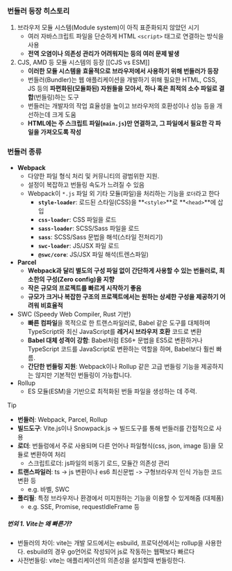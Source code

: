 ### 번들러 등장 히스토리

1. 브라우저 모듈 시스템(Module system)이 아직 표준화되지 않았던 시기
    - 여러 자바스크립트 파일을 단순하게 HTML `<script>` 태그로 연결하는 방식을 사용
    - **전역 오염이나 의존성 관리가 어려워지는 등의 여러 문제 발생**
2. CJS, AMD 등 모듈 시스템의 등장 [[CJS vs ESM]]
    - **이러한 모듈 시스템을 효율적으로 브라우저에서 사용하기 위해 번들러가 등장**
    - 번들러(Bundler)는 웹 애플리케이션을 개발하기 위해 필요한 HTML, CSS, JS 등의 **파편화된(모듈화된) 자원들을 모아서, 하나 혹은 최적의 소수 파일로 결합**(번들링)하는 도구
    - 번들러는 개발자의 작업 효율성을 높이고 브라우저의 호환성이나 성능 등을 개선하는데 크게 도움
    - **HTML에는 주 스크립트 파일(`main.js`)만 연결하고, 그 파일에서 필요한 각 파일을 가져오도록 작성**

### 번들러 종류

- **Webpack**
    - 다양한 파일 형식 처리 및 커뮤니티의 광범위한 지원.
    - 설정이 복잡하고 번들링 속도가 느려질 수 있음
    - Webpack이 `*.js` 파일 외 기타 모듈(파일)을 처리하는 기능을 `로더`라고 한다
        - **`style-loader`**: 로드된 스타일(CSS)을 **`<style>`**로 **`<head>`**에 삽입
        - **`css-loader`**: CSS 파일을 로드
        - **`sass-loader`**: SCSS/Sass 파일을 로드
        - **`sass`**: SCSS/Sass 문법을 해석(스타일 전처리기)
        - **`swc-loader`**: JS/JSX 파일 로드
        - **`@swc/core`**: JS/JSX 파일 해석(트렌스파일)
- **Parcel**
    - **Webpack과 달리 별도의 구성 파일 없이 간단하게 사용할 수 있는 번들러로, 최소한의 구성(Zero config)을 지향**
    - **작은 규모의 프로젝트를 빠르게 시작하기 좋음**
    - **규모가 크거나 복잡한 구조의 프로젝트에서는 원하는 상세한 구성을 제공하기 어려워 비효율적**
- SWC (Speedy Web Compiler, Rust 기반)
    - **빠른 컴파일**을 목적으로 한 트랜스파일러로, Babel 같은 도구를 대체하며 TypeScript와 최신 JavaScript를 **레거시 브라우저 호환** 코드로 변환
    - **Babel 대체 성격이 강함**: Babel처럼 ES6+ 문법을 ES5로 변환하거나 TypeScript 코드를 JavaScript로 변환하는 역할을 하며, Babel보다 훨씬 빠름.
    - **간단한 번들링 지원**: Webpack이나 Rollup 같은 고급 번들링 기능을 제공하지는 않지만 기본적인 번들링이 가능합니다.
- Rollup
    - ES 모듈(ESM)을 기반으로 최적화된 번들 파일을 생성하는 데 주력.

>[!tip]
> - **번들러**: Webpack, Parcel, Rollup
> - **빌드도구**: Vite.js이나 Snowpack.js -> 빌드도구를 통해 번들러를 간접적으로 사용
> - **로더**: 번들렁에서 주로 사용되며 다른 언어나 파일형식(css, json, image 등)을 모듈로 변환하여 처리
> 	- 스크립트로더: js파일의 비동기 로드, 모듈간 의존성 관리
> - **트랜스파일러**: ts -> js 변환이나 es6 최신문법 -> 구형브라우저 인식 가능한 코드 변환 등 
> 	- e.g. 바벨, SWC
> - **폴리필**: 특정 브라우저나 환경에서 미지원하는 기능을 이용할 수 있게해줌 (대체품)
> 	- e.g. SSE, Promise, requestIdleFrame 등
> 


##### 번외 1. Vite는 왜 빠른가?
- 번들러의 차이: vite는 개발 모드에서는 esbuild, 프로덕션에서는 rollup을 사용한다. esbuild의 경우 go언어로 작성되어 js로 작동하는 웹팩보다 빠르다
- 사전번들링: vite는 애플리케이션의 의존성을 설치할때 번들링한다.